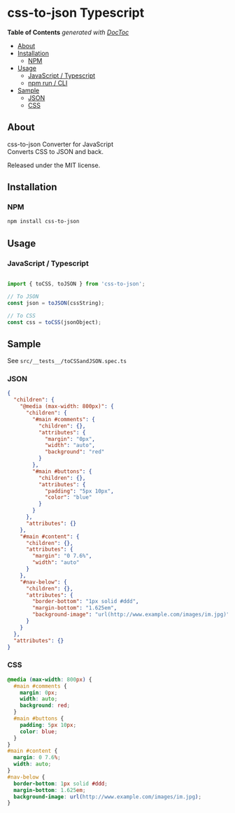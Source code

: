 
# css-to-json Typescript

<!-- START doctoc generated TOC please keep comment here to allow auto update -->
<!-- DON'T EDIT THIS SECTION, INSTEAD RE-RUN doctoc TO UPDATE -->
**Table of Contents**  *generated with [DocToc](https://github.com/thlorenz/doctoc)*

- [About](#about)
- [Installation](#installation)
  - [NPM](#npm)
- [Usage](#usage)
  - [JavaScript / Typescript](#javascript--typescript)
  - [npm run / CLI](#npm-run--cli)
- [Sample](#sample)
  - [JSON](#json)
  - [CSS](#css)

<!-- END doctoc generated TOC please keep comment here to allow auto update -->

## About

css-to-json Converter for JavaScript  
Converts CSS to JSON and back.

Released under the MIT license.

## Installation

### NPM

```bash
npm install css-to-json
```

## Usage

### JavaScript / Typescript

```typescript

import { toCSS, toJSON } from 'css-to-json';

// To JSON
const json = toJSON(cssString);

// To CSS
const css = toCSS(jsonObject);
```

## Sample

See `src/__tests__/toCSSandJSON.spec.ts` 

### JSON

```json
{
  "children": {
    "@media (max-width: 800px)": {
      "children": {
        "#main #comments": {
          "children": {},
          "attributes": {
            "margin": "0px",
            "width": "auto",
            "background": "red"
          }
        },
        "#main #buttons": {
          "children": {},
          "attributes": {
            "padding": "5px 10px",
            "color": "blue"
          }
        }
      },
      "attributes": {}
    },
    "#main #content": {
      "children": {},
      "attributes": {
        "margin": "0 7.6%",
        "width": "auto"
      }
    },
    "#nav-below": {
      "children": {},
      "attributes": {
        "border-bottom": "1px solid #ddd",
        "margin-bottom": "1.625em",
        "background-image": "url(http://www.example.com/images/im.jpg)"
      }
    }
  },
  "attributes": {}
}
```

### CSS

```css
@media (max-width: 800px) {
  #main #comments {
    margin: 0px;
    width: auto;
    background: red;
  }
  #main #buttons {
    padding: 5px 10px;
    color: blue;
  }
}
#main #content {
  margin: 0 7.6%;
  width: auto;
}
#nav-below {
  border-bottom: 1px solid #ddd;
  margin-bottom: 1.625em;
  background-image: url(http://www.example.com/images/im.jpg);
}
```
